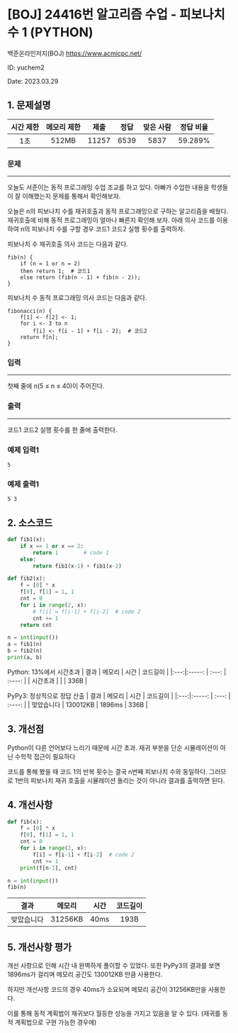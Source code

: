 # [BOJ] 24416번 알고리즘 수업 - 피보나치 수 1 (PYTHON)
백준온라인저지(BOJ) https://www.acmicpc.net/

ID: yuchem2

Date: 2023.03.29

## 1. 문제설명
| 시간 제한 | 메모리 제한 | 제출  | 정답 | 맞은 사람 | 정답 비율 |
| :---: | :---: | :---: | :---: | :---: | :---: |
| 1초   |  512MB | 11257  | 6539 | 5837  | 59.289%  |

### 문제
---
오늘도 서준이는 동적 프로그래밍 수업 조교를 하고 있다. 아빠가 수업한 내용을 학생들이 잘 이해했는지 문제를 통해서 확인해보자.

오늘은 n의 피보나치 수를 재귀호출과 동적 프로그래밍으로 구하는 알고리즘을 배웠다. 재귀호출에 비해 동적 프로그래밍이 얼마나 빠른지 확인해 보자. 아래 의사 코드를 이용하여 n의 피보나치 수를 구할 경우 코드1 코드2 실행 횟수를 출력하자.

피보나치 수 재귀호출 의사 코드는 다음과 같다.
```
fib(n) {
    if (n = 1 or n = 2)
    then return 1;  # 코드1
    else return (fib(n - 1) + fib(n - 2));
}
```
피보나치 수 동적 프로그래밍 의사 코드는 다음과 같다.
```
fibonacci(n) {
    f[1] <- f[2] <- 1;
    for i <- 3 to n
        f[i] <- f[i - 1] + f[i - 2];  # 코드2
    return f[n];
}
```
### 입력
---
첫째 줄에 n(5 ≤ n ≤ 40)이 주어진다.

### 출력
---
코드1 코드2 실행 횟수를 한 줄에 출력한다.


### 예제 입력1
```
5
```
### 예제 출력1
```
5 3
```

## 2. 소스코드
```Python
def fib1(x):
    if x == 1 or x == 2:
        return 1        # code 1
    else:
        return fib1(x-1) + fib1(x-2)

def fib2(x):
    f = [0] * x
    f[0], f[1] = 1, 1
    cnt = 0
    for i in range(2, x):
        # f[i] = f[i-1] + f[i-2]  # code 2
        cnt += 1
    return cnt

n = int(input())
a = fib1(n)
b = fib2(n)
print(a, b)
```

Python: 13%에서 시간초과
| 결과 | 메모리 | 시간 | 코드길이 |
|:---:|:-----: | :---: | :----: |
| 시간초과 | | | 336B |

PyPy3: 정상적으로 정답 산출
| 결과 | 메모리 | 시간 | 코드길이 |
|:---:|:-----: | :---: | :----: |
| 맞았습니다 | 130012KB | 1896ms | 336B |

## 3. 개선점
Python이 다른 언어보다 느리기 때문에 시간 초과. 재귀 부분을 단순 시뮬레이션이 아닌 수학적 접근이 필요하다

코드를 통해 봤을 때 코드 1의 반복 횟수는 결국 n번째 피보나치 수와 동일하다. 그러므로 1번의 피보나치 재귀 호출을 시뮬레이션 돌리는 것이 아니라 결과를 출력하면 된다.  

## 4. 개선사항
```Python
def fib(x):
    f = [0] * x
    f[0], f[1] = 1, 1
    cnt = 0
    for i in range(2, x):
        f[i] = f[i-1] + f[i-2]  # code 2
        cnt += 1
    print(f[n-1], cnt)

n = int(input())
fib(n)
```
| 결과 | 메모리 | 시간 | 코드길이 |
|:---:|:-----: | :---: | :----: |
| 맞았습니다 | 31256KB | 40ms | 193B |

## 5. 개선사항 평가
개선 사항으로 인해 시간 내 완벽하게 풀이할 수 있었다. 또한 PyPy3의 결과를 보면 1896ms가 걸리며 메모리 공간도 130012KB 만큼 사용한다. 

하지만 개선사항 코드의 경우 40ms가 소요되며 메모리 공간이 31256KB만을 사용한다. 

이를 통해 동적 계획법이 재귀보다 월등한 성능을 가지고 있음을 알 수 있다. (재귀를 동적 계획법으로 구현 가능한 경우에)
